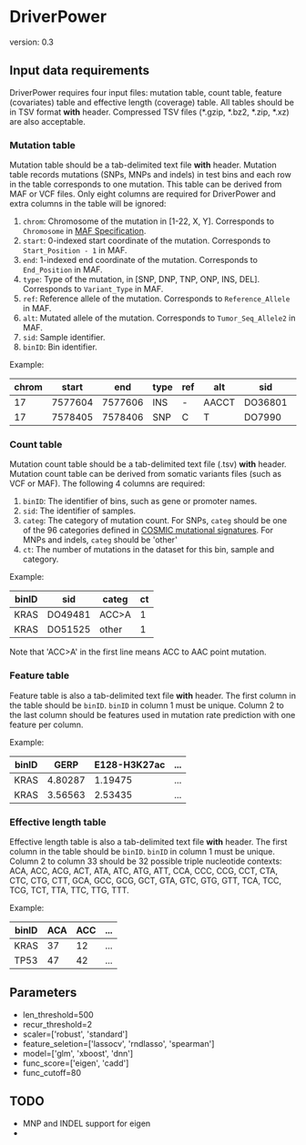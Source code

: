 # DriverPower
version: 0.3

## Input data requirements

DriverPower requires four input files: mutation table, count table, feature (covariates) table and effective length (coverage) table. All tables should be in TSV format **with** header. Compressed TSV files (*.gzip, *.bz2, *.zip, *.xz) are also acceptable.

### Mutation table

Mutation table should be a tab-delimited text file **with** header. Mutation table records mutations (SNPs, MNPs and indels) in test bins and each row in the table corresponds to one mutation. This table can be derived from MAF or VCF files. Only eight columns are required for DriverPower and extra columns in the table will be ignored:

1. `chrom`: Chromosome of the mutation in [1-22, X, Y]. Corresponds to `Chromosome` in [MAF Specification](https://wiki.nci.nih.gov/display/TCGA/Mutation+Annotation+Format+(MAF)+Specification).
2. `start`: 0-indexed start coordinate of the mutation. Corresponds to `Start_Position - 1` in MAF.
3. `end`: 1-indexed end coordinate of the mutation. Corresponds to `End_Position` in MAF.
4. `type`: Type of the mutation, in [SNP, DNP, TNP, ONP, INS, DEL]. Corresponds to `Variant_Type` in MAF.
5. `ref`: Reference allele of the mutation. Corresponds to `Reference_Allele` in MAF.
6. `alt`: Mutated allele of the mutation. Corresponds to `Tumor_Seq_Allele2` in MAF.
7. `sid`: Sample identifier.
8. `binID`: Bin identifier. 

Example:

| chrom | start   | end     | type | ref | alt   | sid     | binID |
|-------|---------|---------|------|-----|-------|---------|-------|
| 17    | 7577604 | 7577606 | INS  | -   | AACCT | DO36801 | TP53  |
| 17    | 7578405 | 7578406 | SNP  | C   | T     | DO7990  | TP53  |

### Count table

Mutation count table should be a tab-delimited text file (.tsv) **with** header. Mutation count table can be derived from somatic variants files (such as VCF or MAF). The following 4 columns are required:

1. `binID`: The identifier of bins, such as gene or promoter names.
2. `sid`: The identifier of samples.
3. `categ`: The category of mutation count. For SNPs, `categ` should be one of the 96 categories defined in [COSMIC mutational signatures](http://cancer.sanger.ac.uk/cosmic/signatures). For MNPs and indels, `categ` should be 'other'
4. `ct`: The number of mutations in the dataset for this bin, sample and category.

Example:

| binID | sid     | categ | ct |
|-------|---------|-------|----|
| KRAS  | DO49481 | ACC>A | 1  |
| KRAS  | DO51525 | other | 1  |

Note that 'ACC>A' in the first line means ACC to AAC point mutation.

### Feature table

Feature table is also a tab-delimited text file **with** header. The first column in the table should be `binID`. `binID` in column 1 must be unique. Column 2 to the last column should be features used in mutation rate prediction with one feature per column.

Example:

| binID | GERP    | E128-H3K27ac | ... |
|-------|---------|--------------|-----|
| KRAS  | 4.80287 | 1.19475      | ... |
| KRAS  | 3.56563 | 2.53435      | ... |

### Effective length table

Effective length table is also a tab-delimited text file **with** header. The first column in the table should be `binID`. `binID` in column 1 must be unique. Column 2 to column 33 should be 32 possible triple nucleotide contexts: ACA, ACC, ACG, ACT, ATA, ATC, ATG, ATT, CCA, CCC, CCG, CCT, CTA, CTC, CTG, CTT, GCA, GCC, GCG, GCT, GTA, GTC, GTG, GTT, TCA, TCC, TCG, TCT, TTA, TTC, TTG, TTT.

Example:

| binID | ACA | ACC | ... |
|-------|-----|-----|-----|
| KRAS  | 37  | 12  | ... |
| TP53  | 47  | 42  | ... |

## Parameters

- len_threshold=500
- recur_threshold=2
- scaler=['robust', 'standard']
- feature_seletion=['lassocv', 'rndlasso', 'spearman']
- model=['glm', 'xboost', 'dnn']
- func_score=['eigen', 'cadd']
- func_cutoff=80

## TODO
- MNP and INDEL support for eigen
- 

